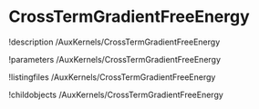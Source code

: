 <!-- MOOSE Documentation Stub: Remove this when content is added. -->

# CrossTermGradientFreeEnergy
!description /AuxKernels/CrossTermGradientFreeEnergy

!parameters /AuxKernels/CrossTermGradientFreeEnergy

!listingfiles /AuxKernels/CrossTermGradientFreeEnergy

!childobjects /AuxKernels/CrossTermGradientFreeEnergy
